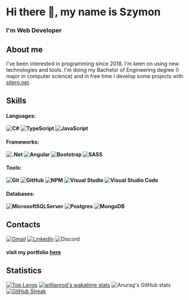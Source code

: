 # Hi there 👋, my name is Szymon
<h3> I'm Web Developer </h3>


## About me
I've been interested in programming since 2018. 
I'm keen on using new technologies and tools. 
I'm doing my Bachelor of Engineering degree (I major in computer science) and in free time I develop some projects with [sitero.net](https://sitero.net).

## Skills
#### Languages: </br></br>  ![C#](https://img.shields.io/badge/c%23-%23239120.svg?style=for-the-badge&logo=c-sharp&logoColor=white)  ![TypeScript](https://img.shields.io/badge/typescript-%23007ACC.svg?style=for-the-badge&logo=typescript&logoColor=white)  ![JavaScript](https://img.shields.io/badge/javascript-%23323330.svg?style=for-the-badge&logo=javascript&logoColor=%23F7DF1E)
#### Frameworks: </br></br> ![.Net](https://img.shields.io/badge/.NET-5C2D91?style=for-the-badge&logo=.net&logoColor=white) ![Angular](https://img.shields.io/badge/angular-%23DD0031.svg?style=for-the-badge&logo=angular&logoColor=white) ![Bootstrap](https://img.shields.io/badge/bootstrap-%23563D7C.svg?style=for-the-badge&logo=bootstrap&logoColor=white) ![SASS](https://img.shields.io/badge/SASS-hotpink.svg?style=for-the-badge&logo=SASS&logoColor=white)
#### Tools: </br></br>  ![Git](https://img.shields.io/badge/git-%23F05033.svg?style=for-the-badge&logo=git&logoColor=white) ![GitHub](https://img.shields.io/badge/github-%23121011.svg?style=for-the-badge&logo=github&logoColor=white) ![NPM](https://img.shields.io/badge/NPM-%23000000.svg?style=for-the-badge&logo=npm&logoColor=white) ![Visual Studio](https://img.shields.io/badge/VisualStudio-5C2D91.svg?style=for-the-badge&logo=visual-studio&logoColor=white) ![Visual Studio Code](https://img.shields.io/badge/VisualStudioCode-0078d7.svg?style=for-the-badge&logo=visual-studio-code&logoColor=white)
#### Databases: </br></br> ![MicrosoftSQLServer](https://img.shields.io/badge/Microsoft%20SQL%20Sever-CC2927?style=for-the-badge&logo=microsoft%20sql%20server&logoColor=white) ![Postgres](https://img.shields.io/badge/postgres-%23316192.svg?style=for-the-badge&logo=postgresql&logoColor=white) ![MongoDB](https://img.shields.io/badge/MongoDB-%234ea94b.svg?style=for-the-badge&logo=mongodb&logoColor=white)

## Contacts
<a href="mailto:contact@szymonsulejczak.com">![Gmail](https://img.shields.io/badge/Gmail-D14836?style=for-the-badge&logo=gmail&logoColor=white)</a> 
<a href="https://www.linkedin.com/in/szymon-sulejczak-1984451b7/">![LinkedIn](https://img.shields.io/badge/linkedin-%230077B5.svg?style=for-the-badge&logo=linkedin&logoColor=white)</a> 
![Discord](https://img.shields.io/badge/%3C0787%3E-%237289DA.svg?style=for-the-badge&logo=discord&logoColor=white)
#### visit my portfolio <a href="https://szymonsulejczak.com">here</a>
## Statistics
[![Top Langs](https://github-readme-stats.vercel.app/api/top-langs/?username=Sul3j&theme=dark&layout=compact)](https://github.com/anuraghazra/github-readme-stats)
[![willianrod's wakatime stats](https://github-readme-stats.vercel.app/api/wakatime?user=Sul3j&theme=dark)](https://github.com/anuraghazra/github-readme-stats) 
![Anurag's GitHub stats](https://github-readme-stats.vercel.app/api?username=Sul3j&show_icons=true&theme=dark)
[![GitHub Streak](https://github-readme-streak-stats.herokuapp.com/?user=Sul3j&theme=dark)](https://git.io/streak-stats)








